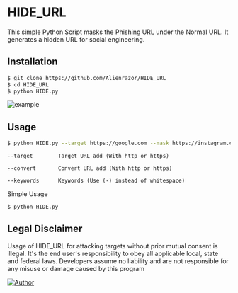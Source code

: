 # HIDE_URL
This simple Python Script masks the Phishing URL under the Normal URL. It generates a hidden URL for social engineering.

## Installation

```bash
$ git clone https://github.com/Alienrazor/HIDE_URL
$ cd HIDE_URL
$ python HIDE.py
```

![example](sample.ng)

## Usage

```bash
$ python HIDE.py --target https://google.com --mask https://instagram.com --keywords free-likes
```

```log
--target        Target URL add (With http or https)

--convert       Convert URL add (With http or https)

--keywords      Keywords (Use (-) instead of whitespace)
```

Simple Usage

```bash
$ python HIDE.py 
```

## Legal Disclaimer

Usage of HIDE_URL for attacking targets without prior mutual consent is illegal. It's the end user's responsibility to obey all applicable local, state and federal laws. Developers assume no liability and are not responsible for any misuse or damage caused by this program


<p align="center">

<a href="https://github.com/Alienrazor"><img title="Author" src="https://img.shields.io/badge/Author-Alienrazor-red.svg?style=for-the-badge&logo=github"></a>

</p>


